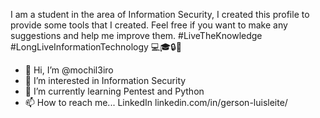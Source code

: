 I am a student in the area of Information Security, I created this profile to provide some tools that I created. Feel free if you want to make any suggestions and help me improve them. #LiveTheKnowledge #LongLiveInformationTechnology 💻🎓🔒🐍

- 👋 Hi, I’m @mochil3iro
- 👀 I’m interested in Information Security
- 🌱 I’m currently learning Pentest and Python
- 📫 How to reach me... LinkedIn linkedin.com/in/gerson-luisleite/
